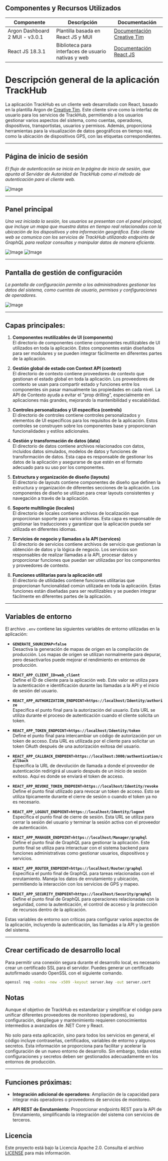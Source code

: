 ## Componentes y Recursos Utilizados

| Componente                | Descripción                                             | Documentación                                                                 |
|---------------------------|---------------------------------------------------------|-------------------------------------------------------------------------------|
| Argon Dashboard 2 MUI - v3.0.1             | Plantilla basada en React JS y MUI        | [Documentación Creative Tim](https://www.creative-tim.com/product/argon-dashboard-material-ui)                           |
| React JS 18.3.1               | Biblioteca para interfaces de usuario nativas y web     | [Documentación React JS](https://react.dev/) |


# Descripción general de la aplicación TrackHub

La aplicación TrackHub es un cliente web desarrollado con React, basado en la plantilla Argon de [Creative Tim](https://www.creative-tim.com/). Este cliente sirve como la interfaz de usuario para los servicios de TrackHub, permitiendo a los usuarios gestionar varios aspectos del sistema, como cuentas, operadores, dispositivos, transportistas, usuarios y permisos. Además, proporciona herramientas para la visualización de datos geográficos en tiempo real, como la ubicación de dispositivos GPS, con las etiquetas correspondientes.

---

## Página de inicio de sesión
*El flujo de autenticación se inicia en la página de inicio de sesión, que apunta al Servidor de Autoridad de TrackHub como el método de autenticación para el cliente web.* 

![Image](https://github.com/shernandezp/TrackHub/blob/main/src/assets/images/login.png?raw=true)

---

## Panel principal
*Una vez iniciada la sesión, los usuarios se presentan con el panel principal, que incluye un mapa que muestra datos en tiempo real relacionados con la ubicación de los dispositivos y otra información geográfica. Este cliente web se comunica con los servicios de TrackHub utilizando endpoints de GraphQL para realizar consultas y manipular datos de manera eficiente.*

![Image](https://github.com/shernandezp/TrackHub/blob/main/src/assets/images/dashboard.png?raw=true)
![Image](https://github.com/shernandezp/TrackHub/blob/main/src/assets/images/trips.png?raw=true)

---

## Pantalla de gestión de configuración
*La pantalla de configuración permite a los administradores gestionar los datos del sistema, como cuentas de usuario, permisos y configuraciones de operadores.*

![Image](https://github.com/shernandezp/TrackHub/blob/main/src/assets/images/manage.png?raw=true)

---

## Capas principales:

1. **Componentes reutilizables de UI (components)**  
   El directorio de componentes contiene componentes reutilizables de UI utilizados en toda la aplicación. Estos componentes están diseñados para ser modulares y se pueden integrar fácilmente en diferentes partes de la aplicación.

2. **Gestión global de estado con Context API (context)**  
   El directorio de contexto contiene proveedores de contexto que gestionan el estado global en toda la aplicación. Los proveedores de contexto se usan para compartir estado y funciones entre los componentes sin pasar manualmente las propiedades en cada nivel. La API de Contexto ayuda a evitar el "prop drilling", especialmente en aplicaciones más grandes, mejorando la mantenibilidad y escalabilidad.

3. **Controles personalizados y UI específica (controls)**  
   El directorio de controles contiene controles personalizados y elementos de UI específicos para los requisitos de la aplicación. Estos controles se construyen sobre los componentes base y proporcionan funcionalidades y estilos adicionales.

4. **Gestión y transformación de datos (data)**  
   El directorio de datos contiene archivos relacionados con datos, incluidos datos simulados, modelos de datos y funciones de transformación de datos. Esta capa es responsable de gestionar los datos de la aplicación y asegurarse de que estén en el formato adecuado para su uso por los componentes.

5. **Estructura y organización de diseño (layouts)**  
   El directorio de layouts contiene componentes de diseño que definen la estructura y organización de diferentes secciones de la aplicación. Los componentes de diseño se utilizan para crear layouts consistentes y navegación a través de la aplicación.

6. **Soporte multilingüe (locales)**  
   El directorio de locales contiene archivos de localización que proporcionan soporte para varios idiomas. Esta capa es responsable de gestionar las traducciones y garantizar que la aplicación pueda ser utilizada en diferentes idiomas.

7. **Servicios de negocio y llamadas a la API (services)**  
   El directorio de servicios contiene archivos de servicio que gestionan la obtención de datos y la lógica de negocio. Los servicios son responsables de realizar llamadas a la API, procesar datos y proporcionar funciones que puedan ser utilizadas por los componentes y proveedores de contexto.

8. **Funciones utilitarias para la aplicación util**  
   El directorio de utilidades contiene funciones utilitarias que proporcionan funcionalidad común utilizada en toda la aplicación. Estas funciones están diseñadas para ser reutilizables y se pueden integrar fácilmente en diferentes partes de la aplicación.

---

## Variables de entorno

El archivo `.env` contiene las siguientes variables de entorno utilizadas en la aplicación:

- **`GENERATE_SOURCEMAP=false`**  
  Desactiva la generación de mapas de origen en la compilación de producción. Los mapas de origen se utilizan normalmente para depurar, pero desactivarlos puede mejorar el rendimiento en entornos de producción.

- **`REACT_APP_CLIENT_ID=web_client`**  
  Define el ID de cliente para la aplicación web. Este valor se utiliza para la autenticación e identificación durante las llamadas a la API y el inicio de sesión del usuario.

- **`REACT_APP_AUTHORIZATION_ENDPOINT=https://localhost/Identity/authorize`**  
  Especifica el punto final para la autorización del usuario. Esta URL se utiliza durante el proceso de autenticación cuando el cliente solicita un token.

- **`REACT_APP_TOKEN_ENDPOINT=https://localhost/Identity/token`**  
  Define el punto final para intercambiar un código de autorización por un token de acceso. Esta URL es utilizada por el cliente para solicitar un token OAuth después de una autorización exitosa del usuario.

- **`REACT_APP_CALLBACK_ENDPOINT=https://localhost:3000/authentication/callback`**  
  Especifica la URL de devolución de llamada a donde el proveedor de autenticación redirigirá al usuario después de un inicio de sesión exitoso. Aquí es donde se enviará el token de acceso.

- **`REACT_APP_REVOKE_TOKEN_ENDPOINT=https://localhost/Identity/revoke`**  
  Define el punto final utilizado para revocar un token de acceso. Esto se utiliza típicamente durante el cierre de sesión o cuando el token ya no es necesario.

- **`REACT_APP_LOGOUT_ENDPOINT=https://localhost/Identity/logout`**  
  Especifica el punto final de cierre de sesión. Esta URL se utiliza para cerrar la sesión del usuario y terminar la sesión activa con el proveedor de autenticación.

- **`REACT_APP_MANAGER_ENDPOINT=https://localhost/Manager/graphql`**  
  Define el punto final de GraphQL para gestionar la aplicación. Este punto final se utiliza para interactuar con el sistema backend para funciones administrativas como gestionar usuarios, dispositivos y servicios.

- **`REACT_APP_ROUTER_ENDPOINT=https://localhost/Router/graphql`**  
  Especifica el punto final de GraphQL para tareas relacionadas con el enrutamiento. Maneja los datos de enrutamiento y ubicación, permitiendo la interacción con los servicios de GPS y mapeo.

- **`REACT_APP_SECURITY_ENDPOINT=https://localhost/Security/graphql`**  
  Define el punto final de GraphQL para operaciones relacionadas con la seguridad, como la autenticación, el control de acceso y la protección de recursos dentro de la aplicación.

Estas variables de entorno son críticas para configurar varios aspectos de la aplicación, incluyendo la autenticación, las llamadas a la API y la gestión del sistema.

---

## Crear certificado de desarrollo local  
Para permitir una conexión segura durante el desarrollo local, es necesario crear un certificado SSL para el servidor. Puedes generar un certificado autofirmado usando OpenSSL con el siguiente comando.

```bash
openssl req -nodes -new -x509 -keyout server.key -out server.cert
```

## Notas  
Aunque el objetivo de TrackHub es estandarizar y simplificar el código para unificar diferentes proveedores de monitoreo (operadores), su configuración, despliegue y mantenimiento requieren conocimientos intermedios a avanzados de .NET Core y React.

No solo para esta aplicación, sino para todos los servicios en general, el código incluye contraseñas, certificados, variables de entorno y algunos secretos. Esta información se proporciona para facilitar y acelerar la configuración de un nuevo entorno de desarrollo. Sin embargo, todas estas configuraciones y secretos deben ser gestionados adecuadamente en los entornos de producción.

---

## Funciones próximas:

- **Integración adicional de operadores**: Ampliación de la capacidad para integrar más operadores o proveedores de servicios de monitoreo.

- **API REST de Enrutamiento**: Proporcionar endpoints REST para la API de Enrutamiento, simplificando la integración del sistema con servicios de terceros.

## Licencia

Este proyecto está bajo la Licencia Apache 2.0. Consulta el archivo [LICENSE](https://www.apache.org/licenses/LICENSE-2.0) para más información.